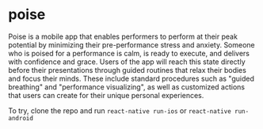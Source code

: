 # poise

Poise is a mobile app that enables performers to perform at their peak potential by minimizing their pre-performance stress and anxiety. Someone who is poised for a performance is calm, is ready to execute, and delivers with confidence and grace. Users of the app will reach this state directly before their presentations through guided routines that relax their bodies and focus their minds. These include standard procedures such as "guided breathing" and "performance visualizing", as well as customized actions that users can create for their unique personal experiences.

To try, clone the repo and run `react-native run-ios` or `react-native run-android`

